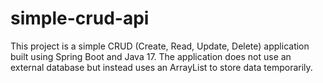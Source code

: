 # simple-crud-api
This project is a simple CRUD (Create, Read, Update, Delete) application built using Spring Boot and Java 17. The application does not use an external database but instead uses an ArrayList to store data temporarily. 
